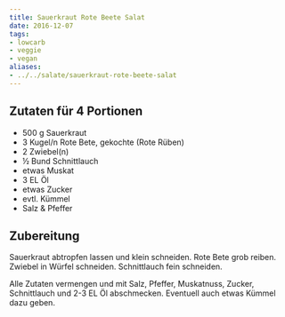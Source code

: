 ```yaml
---
title: Sauerkraut Rote Beete Salat
date: 2016-12-07
tags:
- lowcarb
- veggie
- vegan
aliases:
- ../../salate/sauerkraut-rote-beete-salat
---
```


## Zutaten für 4 Portionen
- 500 g 	Sauerkraut
- 3 Kugel/n 	Rote Bete, gekochte (Rote Rüben)
- 2 	Zwiebel(n)
- ½ Bund 	Schnittlauch
- etwas 	Muskat
- 3 EL 	Öl
- etwas 	Zucker
- evtl. 	Kümmel
- Salz & Pfeffer

## Zubereitung
Sauerkraut abtropfen lassen und klein schneiden. Rote Bete grob reiben. Zwiebel in Würfel schneiden. Schnittlauch fein schneiden.

Alle Zutaten vermengen und mit Salz, Pfeffer, Muskatnuss, Zucker, Schnittlauch und 2-3 EL Öl abschmecken.
Eventuell auch etwas Kümmel dazu geben.

